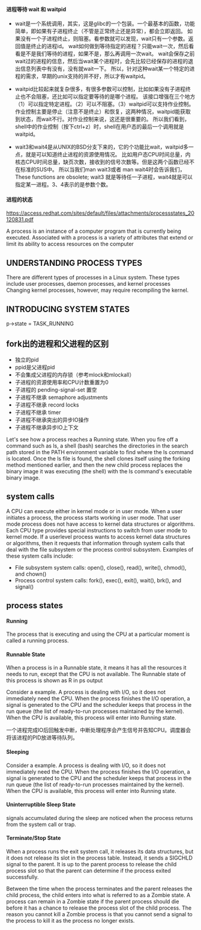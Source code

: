 #### 进程等待 wait 和 waitpid

* wait是一个系统调用，其实，这是glibc的一个包装。一个最基本的函数，功能简单，即如果有子进程终止（不管是正常终止还是异常），都会立即返回。
如果没有一个子进程终止，则阻塞。看参数就可以发现，wait只有一个参数。返回值是终止的进程id。
wait如何做到等待指定的进程？只能wait一次，然后看看是不是我们等待的进程，如果不是，那么再调用一次wait。
wait会保存之前wait过的进程的信息，然后当wait某个进程时，会先比较已经保存的进程的退出信息列表中有没有，没有就wait一下。
所以，针对这种wait某一个特定的进程的需求，早期的unix支持的并不好，所以才有waitpid。

* waitpid比较起来就复杂很多，有很多参数可以控制，比如如果没有子进程终止也不会阻塞，还比如可以指定要等待的是哪个进程。
该接口增强在三个地方（1）可以指定特定进程。（2）可以不阻塞。（3）waitpid可以支持作业控制。
作业控制主要是停止（注意不是终止）和恢复，这两种情况，waitpid能获取到状态，而wait不行。对作业控制来说，这还是很重要的。
所以我们看到，shell中的作业控制（按下ctrl+z）时，shell在用户态的最后一个调用就是waitpid。


* wait3和wait4是从UNIX的BSD分支下来的，它的个功能比wait，waitpid多一点，就是可以知道终止进程的资源使用情况。
比如用户态CPU时间总量，内核态CPU时间总量，缺页次数，接收到的信号次数等。但是这两个函数已经不在标准的SUS中。 
所以当我们man wait3或者 man wait4时会告诉我们，These functions are obsolete; 
wait3 就是等待任一子进程，wait4就是可以指定某一进程。3、4表示的是参数个数。

#### 进程的状态

https://access.redhat.com/sites/default/files/attachments/processstates_20120831.pdf

A process is an instance of a computer program that is currently being executed.
Associated with a process is a variety of attributes  that extend or limit its ability to access resources on the computer

## UNDERSTANDING PROCESS TYPES

There are different types of processes in a Linux system. 
These types include user processes, daemon processes, and kernel processes
Changing kernel processes, however, may require recompiling the kernel.

## INTRODUCING SYSTEM STATES

p->state = TASK_RUNNING

## fork出的进程和父进程的区别

* 独立的pid
* ppid是父进程pid
* 不会集成父进程的内存锁（参考mlock和mlockall）
* 子进程的资源使用率和CPU计数重置为0
* 子进程的 pending-signal-set 置空
* 子进程不继承 semaphore adjustments
* 子进程不继承 record locks
* 子进程不继承 timer
* 子进程不继承突出的异步IO操作
* 子进程不继承异步IO上下文

Let's see how a process reaches a Running state. When you fire off a command such as ls, a shell (bash)
searches the directories in the search path stored in the PATH environment variable to find where the ls
command is located. Once the ls file is found, the shell clones itself using the forking method mentioned
earlier, and then the new child process replaces the binary image it was executing (the shell) with the ls
command's executable binary image.

## system calls

A CPU can execute either in kernel mode or in user mode. When a user initiates a process, the process
starts working in user mode. That user mode process does not have access to kernel data structures or
algorithms. Each CPU type provides special instructions to switch from user mode to kernel mode. If a userlevel process wants to access kernel data structures or algorithms, then it requests that information through
system calls that deal with the file subsystem or the process control subsystem. Examples of these system
calls include:

* File subsystem system calls: open(), close(), read(), write(), chmod(), and chown()
* Process control system calls: fork(), exec(), exit(), wait(), brk(), and signal()

## process states

#### Running
The process that is executing and using the CPU at a particular moment is called a running process.

#### Runnable State
When a process is in a Runnable state, it means it has all the resources it needs to run, except that the CPU
is not available. The Runnable state of this process is shown as R in ps output

Consider a example. A process is dealing with I/O, so it does not immediately need the CPU. When the
process finishes the I/O operation, a signal is generated to the CPU and the scheduler keeps that process in
the run queue (the list of ready-to-run processes maintained by the kernel). When the CPU is available, this
process will enter into Running state.

一个进程完成IO后回触发中断，中断处理程序会产生信号并告知CPU。调度器会将该进程的PID放进等待队列。

#### Sleeping

Consider a example. A process is dealing with I/O, so it does not immediately need the CPU. When the
process finishes the I/O operation, a signal is generated to the CPU and the scheduler keeps that process in
the run queue (the list of ready-to-run processes maintained by the kernel). When the CPU is available, this
process will enter into Running state.

#### Uninterruptible Sleep State

signals accumulated during the sleep are noticed when the process returns from the system call or trap. 

#### Terminate/Stop State

When a process
runs the exit system call, it releases its data structures, but it does not release its slot in the process table.
Instead, it sends a SIGCHLD signal to the parent. It is up to the parent process to release the child process
slot so that the parent can determine if the process exited successfully.

Between the time when the process terminates and the parent releases the child process, the child enters
into what is referred to as a Zombie state. A process can remain in a Zombie state if the parent process
should die before it has a chance to release the process slot of the child process. The reason you cannot kill
a Zombie process is that you cannot send a signal to the process to kill it as the process no longer exists.
